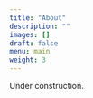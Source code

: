 ```yaml
---
title: "About"
description: ""
images: []
draft: false
menu: main
weight: 3
---
```


Under construction.